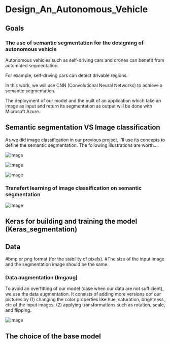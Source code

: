 # Design_An_Autonomous_Vehicle

## Goals
### The use of semantic segmentation for the designing of autonomous vehicle


Autonomous vehicles such as self-driving cars and drones can benefit from automated segmentation. 

For example, self-driving cars can detect drivable regions.


In this work, we will use CNN (Convolutional Neural Networks) to achieve a semantic segmentation.


The deployment of our model and the built of an application which take an image as input and return its segmentation as output will be done with Microsoft Azure.


## Semantic segmentation VS Image classification 

As we did image classification in our previous project, I'll use its concepts to define the semantic segmentation.
The following illustrations are worth....

![image](https://user-images.githubusercontent.com/92828445/173925777-74b4e203-1ff2-4efb-a0f6-e45ba6df31b6.png)


![image](https://user-images.githubusercontent.com/92828445/173926169-75fc2bd4-9710-45da-a8f5-aa0cf9842bf9.png)


![image](https://user-images.githubusercontent.com/92828445/173927000-34e25542-969f-4ea2-ae70-e4c520c07cfe.png)


### Transfert learning of image classification on semantic segmentation


![image](https://user-images.githubusercontent.com/92828445/173929169-186b23df-faf9-4415-8261-4db54d342f7c.png)



## Keras for building and training the model (Keras_segmentation)

## Data

#bmp or png format (for the stability of pixels).
#The size of the input image and the segmentation image should be the same.

### Data augmentation (Imgaug)

To avoid an overfitting of our model (case when our data are not sufficient), we use the data augmentation. It consists of adding more versions oof our pictures by (1) changing the color properties like hue, saturation, brightness, etc of the input images, (2) applying transformations such as rotation, scale, and flipping.

![image](https://user-images.githubusercontent.com/92828445/173933563-5dc321ec-3399-4a09-8267-444035a90d53.png)


## The choice of the base model





